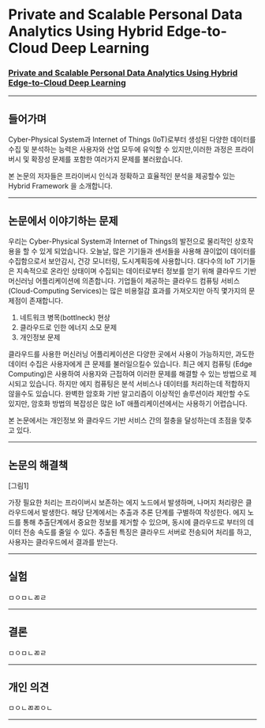 # Private and Scalable Personal Data Analytics Using Hybrid Edge-to-Cloud Deep Learning

### [Private and Scalable Personal Data Analytics Using Hybrid Edge-to-Cloud Deep Learning](https://github.com/jungwonrs/JwRalph_Seo/blob/master/papers/private%20and%20scalable%20personal%20data%20analytics%20using%20hybrid%20edge%20to%20cloud%20deep%20learning.pdf)


----

## 들어가며

Cyber-Physical System과 Internet of Things (IoT)로부터 생성된 다양한 데이터를 수집 및 분석하는 능력은 사용자와 산업 모두에 유익할 수 있지만,이러한 과정은 프라이버시 및 확장성 문제를 포함한 여러가지 문제를 불러왔습니다.  

본 논문의 저자들은 프라이버시 인식과 정확하고 효율적인 분석을 제공할수 있는 Hybrid Framework 을 소개합니다.

---

## 논문에서 이야기하는 문제

우리는 Cyber-Physical System과 Internet of Things의 발전으로 물리적인 상호작용을 할 수 있게 되었습니다. 
오늘날, 많은 기기들과 센서들을 사용해 끊이없이 데이터를 수집함으로서 보안감시, 건강 모니터링, 도시계획등에 사용합니다.
대다수의 IoT 기기들은 지속적으로 온라인 상태이며 수집되는 데이터로부터 정보를 얻기 위해 클라우드 기반 머신러닝 어플리케이션에 의존합니다.
기업들이 제공하는 클라우드 컴퓨팅 서비스 (Cloud-Computing Services)는 많은 비용절감 효과를 가져오지만 아직 몇가지의 문제점이 존재합니다.
1. 네트워크 병목(bottlneck) 현상
2. 클라우드로 인한 에너지 소모 문제
3. 개인정보 문제

클라우드를 사용한 머신러닝 어플리케이션은 다양한 곳에서 사용이 가능하지만, 과도한 데이터 수집은 사용자에게 큰 문제를 불러일으킬수 있습니다.
최근 에지 컴퓨팅 (Edge Computing)은 사용하여 사용자와 근접하여 이러한 문제를 해결할 수 있는 방법으로 제시되고 있습니다.
하지만 에지 컴퓨팅은 분석 서비스나 데이터를 처리하는데 적합하지 않을수도 있습니다.
완벽한 암호화 기반 알고리즘이 이상적인 솔루션이라 제안할 수도 있지만, 암호화 방법의 복잡성은 많은 IoT 애플리케이션에서는 사용하기 어렵습니다.

본 논문에서는 개인정보 와 클라우드 기반 서비스 간의 절충을 달성하는데 초점을 맞추고 있다.



---

## 논문의 해결책

[그림1]

가장 필요한 처리는 프라이버시 보존하는 에지 노드에서 발생하며, 나머지 처리량은 클라우드에서 발생한다.
해당 단계에서는 추출과 추론 단계를 구별하여 작성한다.
에지 노드를 통해 추출단계에서 중요한 정보를 제거할 수 있으며, 동시에 클라우드로 부터의 데이터 전송 속도를 줄일 수 있다. 추출된 특징은 클라우드 서버로 전송되어 처리를 하고, 사용자는 클라우드에서 결과를 받는다.

---

## 실험

ㅁㅇㅁㄴㄻㄹ

---

## 결론

ㅁㅇㅁㄴㄻㄹ

---

## 개인 의견

ㅁㅇㄴㄻㄻㅇㄴ

---
